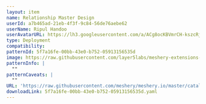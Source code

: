 ```yaml
---
layout: item
name: Relationship Master Design
userId: a7b465ad-21eb-4f3f-9c84-56de76aebe62
userName: Ripul Handoo
userAvatarURL: https://lh3.googleusercontent.com/a/ACg8ocKBVmrCH-kszcRj5jpdBR53K1-E7YPUd3-kFmRFGGRN=s96-c
type: Deployment
compatibility: 
patternId: 5f7a16fe-00bb-43e0-b752-05913156535d
image: https://raw.githubusercontent.com/layer5labs/meshery-extensions-packages/master/action-assets/design-assets/5f7a16fe-00bb-43e0-b752-05913156535d.png
patternInfo: |
  ""
patternCaveats: |
  ""
URL: 'https://raw.githubusercontent.com/meshery/meshery.io/master/catalog/5f7a16fe-00bb-43e0-b752-05913156535d.yaml'
downloadLink: 5f7a16fe-00bb-43e0-b752-05913156535d.yaml
---
```

